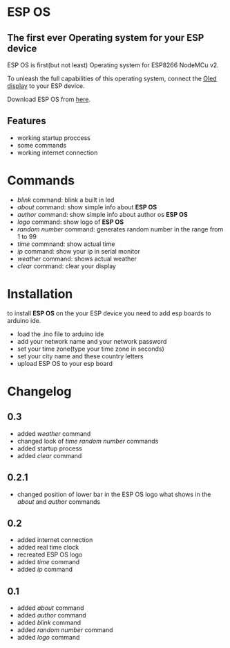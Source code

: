 # ESP OS
## The first ever Operating system for your ESP device

ESP OS is first(but not least) Operating system for ESP8266 NodeMCu v2.

To unleash the full capabilities of this operating system, connect the [Oled display](https://abc-rc.pl/pl/products/wyswietlacz-oled-0-96-128x64-na-i2c-ssd1306-bialy-12052.html) to your ESP device.

Download ESP OS from [here](https://github.com/KrajaniXPolska1/ESP_OS/releases).

## Features

- working startup proccess
- some commands
- working internet connection

  
# Commands
- _blink_ command: blink a built in led
- _about_ command: show simple info about **ESP OS**
- _author_ command: show simple info about author os **ESP OS**
- _logo_ command: show logo of **ESP OS**
- _random number_ command: generates random number in the range from 1 to 99
- _time_ commnand: show actual time
- _ip_ command: show your ip in serial monitor
- _weather_ command: shows actual weather
- _clear_ command: clear your display

# Installation
to install **ESP OS** on the your ESP device you need to add esp boards to arduino ide.

- load the .ino file to arduino ide
- add your network name and your network password
- set your time zone(type your time zone in seconds)
- set your city name and these country letters
- upload ESP OS to your esp board

# Changelog 

## 0.3
- added _weather_ command
- changed look of _time_ _random number_ commands
- added startup process
- added _clear_ command

## 0.2.1
- changed position of lower bar in the ESP OS logo what shows in the _about_ and _author_ commands

## 0.2
- added internet connection
- added real time clock
- recreated ESP OS logo
- added _time_ command
- added _ip_ command

## 0.1
- added _about_ command
- added _author_ command
- added _blink_ command
- added _random number_ command
- added _logo_ command
